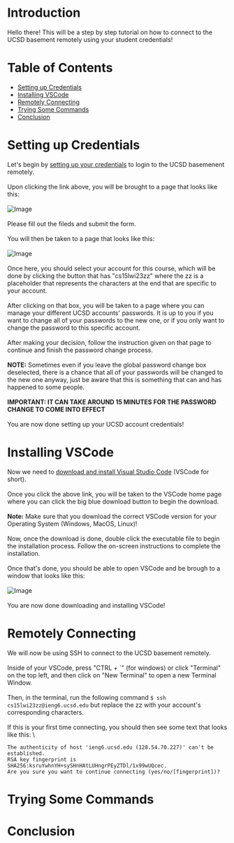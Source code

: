 # Introduction
Hello there! This will be a step by step tutorial on how to connect to the UCSD basement remotely using your student credentials!

# Table of Contents
- [Setting up Credentials](#setting-up-credentials)
- [Installing VSCode](#installing-vscode)
- [Remotely Connecting](#remotely-connecting)
- [Trying Some Commands](#trying-some-commands)
- [Conclusion](#conclusion)

# Setting up Credentials
Let's begin by [setting up your credentials](https://sdacs.ucsd.edu/~icc/index.php) to login to the UCSD basemenent remotely. \
\
Upon clicking the link above, you will be brought to a page that looks like this: \
\
![Image](https://rutracrafter.github.io/cse15l-lab-reports/assets/student-lookup.png) \
\
Please fill out the fileds and submit the form.\
\
You will then be taken to a page that looks like this: \
\
![Image](https://rutracrafter.github.io/cse15l-lab-reports/assets/home-page.png) \
\
Once here, you should select your account for this course, which will be done by clicking the button that has "cs15lwi23zz" where the zz is a placeholder that represents the characters at the end that are specific to your account. \
\
After clicking on that box, you will be taken to a page where you can manage your different UCSD accounts' passwords. It is up to you if you want to change all of your passwords to the new one, or if you only want to change the password to this specific account.\
\
After making your decision, follow the instruction given on that page to continue and finish the password change process. \
\
**NOTE:** Sometimes even if you leave the global password change box deselected, there is a chance that all of your passwords will be changed to the new one anyway, just be aware that this is something that can and has happened to some people. \
\
**IMPORTANT: IT CAN TAKE AROUND 15 MINUTES FOR THE PASSWORD CHANGE TO COME INTO EFFECT** \
\
You are now done setting up your UCSD account credentials!

# Installing VSCode
Now we need to [download and install Visual Studio Code](https://code.visualstudio.com/) (VSCode for short). \
\
Once you click the above link, you will be taken to the VSCode home page where you can click the big blue download button to begin the download. \
\
**Note:** Make sure that you download the correct VSCode version for your Operating System (Windows, MacOS, Linux)! \
\
Now, once the download is done, double click the executable file to begin the installation process. Follow the on-screen instructions to complete the installation. \
\
Once that's done, you should be able to open VSCode and be brough to a window that looks like this: \
\
![Image](https://rutracrafter.github.io/cse15l-lab-reports/assets/vscode-window.png) \
\
You are now done downloading and installing VSCode!

# Remotely Connecting
We will now be using SSH to connect to the UCSD basement remotely. \
\
Inside of your VSCode, press "CTRL + \`" (for windows) or click "Terminal" on the top left, and then click on "New Terminal" to open a new Terminal Window. \
\
Then, in the terminal, run the following command `$ ssh cs15lwi23zz@ieng6.ucsd.edu` but replace the zz with your account's corresponding characters. \
\
If this is your first time connecting, you should then see some text that looks like this: \
```
The authenticity of host 'ieng6.ucsd.edu (128.54.70.227)' can't be established.
RSA key fingerprint is SHA256:ksruYwhnYH+sySHnHAtLUHngrPEyZTDl/1x99wUQcec.
Are you sure you want to continue connecting (yes/no/[fingerprint])?
```

# Trying Some Commands

# Conclusion
